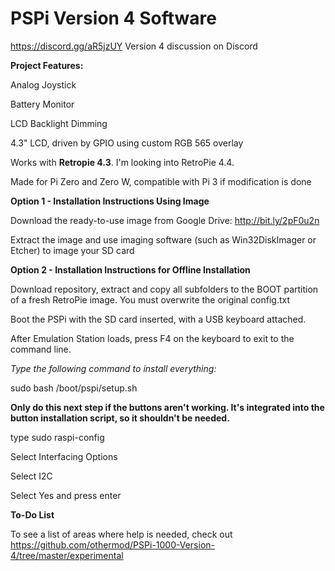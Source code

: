 # PSPi Version 4 Software

https://discord.gg/aR5jzUY Version 4 discussion on Discord

**Project Features:**

Analog Joystick

Battery Monitor

LCD Backlight Dimming

4.3" LCD, driven by GPIO using custom RGB 565 overlay

Works with **Retropie 4.3**. I'm looking into RetroPie 4.4.

Made for Pi Zero and Zero W, compatible with Pi 3 if modification is done

**Option 1 - Installation Instructions Using Image**

Download the ready-to-use image from Google Drive: http://bit.ly/2pF0u2n

Extract the image and use imaging software (such as Win32DiskImager or Etcher) to image your SD card

**Option 2 - Installation Instructions for Offline Installation**

Download repository, extract and copy all subfolders to the BOOT partition of a fresh RetroPie image. You must overwrite the original config.txt

Boot the PSPi with the SD card inserted, with a USB keyboard attached.

After Emulation Station loads, press F4 on the keyboard to exit to the command line.

*Type the following command to install everything:*

sudo bash /boot/pspi/setup.sh

**Only do this next step if the buttons aren't working. It's integrated into the button installation script, so it shouldn't be needed.**

type sudo raspi-config

Select Interfacing Options

Select I2C

Select Yes and press enter

**To-Do List**

To see a list of areas where help is needed, check out https://github.com/othermod/PSPi-1000-Version-4/tree/master/experimental
